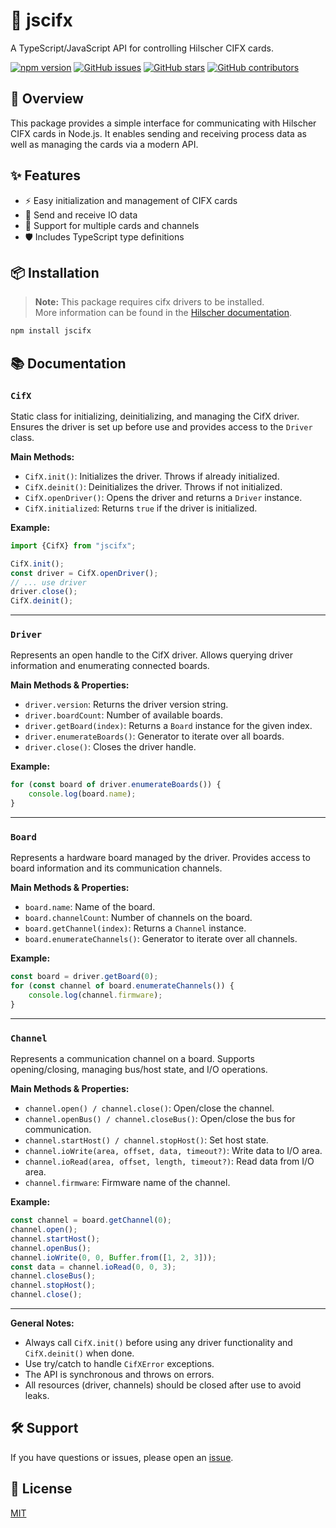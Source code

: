 # 🚀 jscifx

A TypeScript/JavaScript API for controlling Hilscher CIFX cards.

[![npm version](https://img.shields.io/npm/v/jscifx.svg?style=for-the-badge&logo=npm)](https://www.npmjs.com/package/jscifx)
[![GitHub issues](https://img.shields.io/github/issues/PooruTorie/jscifx.svg?style=for-the-badge&logo=github)](https://github.com/PooruTorie/jscifx/issues)
[![GitHub stars](https://img.shields.io/github/stars/PooruTorie/jscifx.svg?style=for-the-badge&logo=github)](https://github.com/PooruTorie/jscifx/stargazers)
[![GitHub contributors](https://img.shields.io/github/contributors/PooruTorie/jscifx.svg?style=for-the-badge&logo=github)](https://github.com/PooruTorie/jscifx/contributors)

## 📝 Overview

This package provides a simple interface for communicating with Hilscher CIFX cards in Node.js. It enables sending and receiving process data as well as
managing the cards via a modern API.

## ✨ Features

- ⚡ Easy initialization and management of CIFX cards
- 🔄 Send and receive IO data
- 🧩 Support for multiple cards and channels
- 🛡️ Includes TypeScript type definitions

## 📦 Installation

> **Note:** This package requires cifx drivers to be installed.  
> More information can be found in the [Hilscher documentation](https://hilscher.atlassian.net/wiki/spaces/CIFXDRV/overview).

```bash
npm install jscifx
```

## 📚 Documentation

### `CifX`

Static class for initializing, deinitializing, and managing the CifX driver. Ensures the driver is set up before use and provides access to the `Driver` class.

**Main Methods:**

- `CifX.init()`: Initializes the driver. Throws if already initialized.
- `CifX.deinit()`: Deinitializes the driver. Throws if not initialized.
- `CifX.openDriver()`: Opens the driver and returns a `Driver` instance.
- `CifX.initialized`: Returns `true` if the driver is initialized.

**Example:**

```typescript
import {CifX} from "jscifx";

CifX.init();
const driver = CifX.openDriver();
// ... use driver
driver.close();
CifX.deinit();
```

---

### `Driver`

Represents an open handle to the CifX driver. Allows querying driver information and enumerating connected boards.

**Main Methods & Properties:**

- `driver.version`: Returns the driver version string.
- `driver.boardCount`: Number of available boards.
- `driver.getBoard(index)`: Returns a `Board` instance for the given index.
- `driver.enumerateBoards()`: Generator to iterate over all boards.
- `driver.close()`: Closes the driver handle.

**Example:**

```typescript
for (const board of driver.enumerateBoards()) {
	console.log(board.name);
}
```

---

### `Board`

Represents a hardware board managed by the driver. Provides access to board information and its communication channels.

**Main Methods & Properties:**

- `board.name`: Name of the board.
- `board.channelCount`: Number of channels on the board.
- `board.getChannel(index)`: Returns a `Channel` instance.
- `board.enumerateChannels()`: Generator to iterate over all channels.

**Example:**

```typescript
const board = driver.getBoard(0);
for (const channel of board.enumerateChannels()) {
	console.log(channel.firmware);
}
```

---

### `Channel`

Represents a communication channel on a board. Supports opening/closing, managing bus/host state, and I/O operations.

**Main Methods & Properties:**

- `channel.open() / channel.close()`: Open/close the channel.
- `channel.openBus() / channel.closeBus()`: Open/close the bus for communication.
- `channel.startHost() / channel.stopHost()`: Set host state.
- `channel.ioWrite(area, offset, data, timeout?)`: Write data to I/O area.
- `channel.ioRead(area, offset, length, timeout?)`: Read data from I/O area.
- `channel.firmware`: Firmware name of the channel.

**Example:**

```typescript
const channel = board.getChannel(0);
channel.open();
channel.startHost();
channel.openBus();
channel.ioWrite(0, 0, Buffer.from([1, 2, 3]));
const data = channel.ioRead(0, 0, 3);
channel.closeBus();
channel.stopHost();
channel.close();
```

---

**General Notes:**

- Always call `CifX.init()` before using any driver functionality and `CifX.deinit()` when done.
- Use try/catch to handle `CifXError` exceptions.
- The API is synchronous and throws on errors.
- All resources (driver, channels) should be closed after use to avoid leaks.

## 🛠️ Support

If you have questions or issues, please open an [issue](https://github.com/PooruTorie/jscifx/issues).

## 📄 License

[MIT](LICENSE)